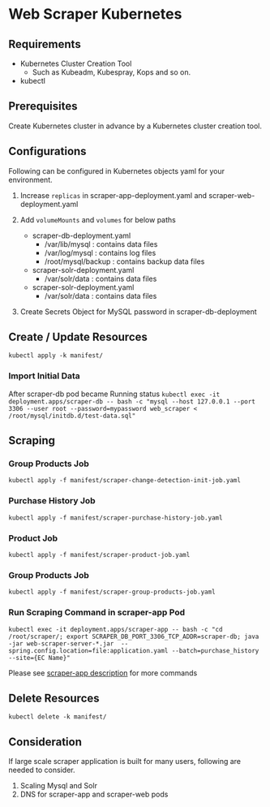 # Web Scraper Kubernetes

## Requirements

 - Kubernetes Cluster Creation Tool 
	 - Such as Kubeadm, Kubespray, Kops and so on.
 - kubectl

## Prerequisites

Create Kubernetes cluster in advance by a Kubernetes cluster creation tool.

## Configurations

Following can be configured in Kubernetes objects yaml for your environment.

 1. Increase `replicas`
	 in scraper-app-deployment.yaml and scraper-web-deployment.yaml

 2. Add `volumeMounts` and `volumes` for below paths
	 - scraper-db-deployment.yaml
		* /var/lib/mysql : contains data files
		* /var/log/mysql : contains log files
		* /root/mysql/backup : contains backup data files
	- scraper-solr-deployment.yaml
		* /var/solr/data :  contains data files
	- scraper-solr-deployment.yaml
		* /var/solr/data :  contains data files

 3. Create Secrets Object for MySQL password in scraper-db-deployment

## Create / Update Resources

`kubectl apply -k manifest/`

###  Import Initial Data

After scraper-db pod became Running status
`kubectl exec -it deployment.apps/scraper-db -- bash -c "mysql --host 127.0.0.1 --port 3306 --user root --password=mypassword web_scraper < /root/mysql/initdb.d/test-data.sql"`

## Scraping

### Group Products Job

`kubectl apply -f manifest/scraper-change-detection-init-job.yaml`

### Purchase History Job

`kubectl apply -f manifest/scraper-purchase-history-job.yaml`

### Product Job

`kubectl apply -f manifest/scraper-product-job.yaml`

### Group Products Job

`kubectl apply -f manifest/scraper-group-products-job.yaml`

### Run Scraping Command in scraper-app Pod

`kubectl exec -it deployment.apps/scraper-app -- bash -c "cd /root/scraper/; export SCRAPER_DB_PORT_3306_TCP_ADDR=scraper-db; java -jar web-scraper-server-*.jar  --spring.config.location=file:application.yaml --batch=purchase_history --site={EC Name}"`

Please see [scraper-app description](../web-scraper-server/README.md) for more commands

## Delete Resources

`kubectl delete -k manifest/`

## Consideration

If large scale scraper application is built for many users, following are needed to consider.

 1. Scaling Mysql and Solr
 2. DNS for scraper-app and scraper-web pods

